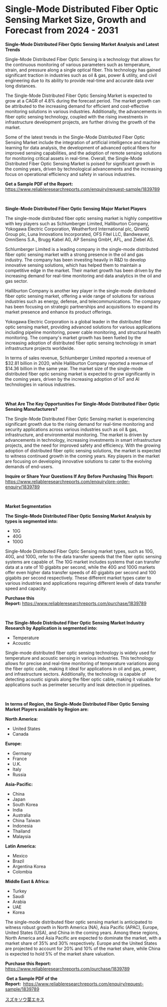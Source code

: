 <p><h1>Single-Mode Distributed Fiber Optic Sensing Market Size, Growth and Forecast from 2024 - 2031</h1></p><p><strong>Single-Mode Distributed Fiber Optic Sensing Market Analysis and Latest Trends</strong></p>
<p><p>Single-Mode Distributed Fiber Optic Sensing is a technology that allows for the continuous monitoring of various parameters such as temperature, strain, and pressure along a single optical fiber. This technology has gained significant traction in industries such as oil & gas, power & utility, and civil engineering due to its ability to provide real-time and accurate data over long distances.</p><p>The Single-Mode Distributed Fiber Optic Sensing Market is expected to grow at a CAGR of 4.8% during the forecast period. The market growth can be attributed to the increasing demand for efficient and cost-effective monitoring solutions in various industries. Additionally, the advancements in fiber optic sensing technology, coupled with the rising investments in infrastructure development projects, are further driving the growth of the market.</p><p>Some of the latest trends in the Single-Mode Distributed Fiber Optic Sensing Market include the integration of artificial intelligence and machine learning for data analysis, the development of advanced optical fibers for improved sensing capabilities, and the adoption of remote sensing solutions for monitoring critical assets in real-time. Overall, the Single-Mode Distributed Fiber Optic Sensing Market is poised for significant growth in the coming years, driven by technological advancements and the increasing focus on operational efficiency and safety in various industries.</p></p>
<p><strong>Get a Sample PDF of the Report:&nbsp;</strong> <a href="https://www.reliableresearchreports.com/enquiry/request-sample/1839789">https://www.reliableresearchreports.com/enquiry/request-sample/1839789</a></p>
<p>&nbsp;</p>
<p><strong>Single-Mode Distributed Fiber Optic Sensing Major Market Players</strong></p>
<p><p>The single-mode distributed fiber optic sensing market is highly competitive with key players such as Schlumberger Limited, Halliburton Company, Yokogawa Electric Corporation, Weatherford International plc, QinetiQ Group plc, Luna Innovations Incorporated, OFS Fitel LLC, Bandweaver, OmniSens S.A., Brugg Kabel AG, AP Sensing GmbH, AFL, and Ziebel AS.</p><p>Schlumberger Limited is a leading company in the single-mode distributed fiber optic sensing market with a strong presence in the oil and gas industry. The company has been investing heavily in R&D to develop innovative sensing solutions, which has helped them to maintain a competitive edge in the market. Their market growth has been driven by the increasing demand for real-time monitoring and data analytics in the oil and gas sector.</p><p>Halliburton Company is another key player in the single-mode distributed fiber optic sensing market, offering a wide range of solutions for various industries such as energy, defense, and telecommunications. The company has been focusing on strategic partnerships and acquisitions to expand its market presence and enhance its product offerings.</p><p>Yokogawa Electric Corporation is a global leader in the distributed fiber optic sensing market, providing advanced solutions for various applications including pipeline monitoring, power cable monitoring, and structural health monitoring. The company's market growth has been fueled by the increasing adoption of distributed fiber optic sensing technology in smart infrastructure projects worldwide.</p><p>In terms of sales revenue, Schlumberger Limited reported a revenue of $32.81 billion in 2020, while Halliburton Company reported a revenue of $14.36 billion in the same year. The market size of the single-mode distributed fiber optic sensing market is expected to grow significantly in the coming years, driven by the increasing adoption of IoT and AI technologies in various industries.</p></p>
<p>&nbsp;</p>
<p><strong>What Are The Key Opportunities For Single-Mode Distributed Fiber Optic Sensing Manufacturers?</strong></p>
<p><p>The Single-Mode Distributed Fiber Optic Sensing market is experiencing significant growth due to the rising demand for real-time monitoring and security applications across various industries such as oil & gas, infrastructure, and environmental monitoring. The market is driven by advancements in technology, increasing investments in smart infrastructure projects, and the need for improved safety and efficiency. With the growing adoption of distributed fiber optic sensing solutions, the market is expected to witness continued growth in the coming years. Key players in the market are focusing on developing innovative solutions to cater to the evolving demands of end-users.</p></p>
<p><strong>Inquire or Share Your Questions If Any Before Purchasing This Report:</strong> <a href="https://www.reliableresearchreports.com/enquiry/pre-order-enquiry/1839789">https://www.reliableresearchreports.com/enquiry/pre-order-enquiry/1839789</a></p>
<p>&nbsp;</p>
<p><strong>Market Segmentation</strong></p>
<p><strong>The Single-Mode Distributed Fiber Optic Sensing Market Analysis by types is segmented into:</strong></p>
<p><ul><li>10G</li><li>40G</li><li>100G</li></ul></p>
<p><p>Single-Mode Distributed Fiber Optic Sensing market types, such as 10G, 40G, and 100G, refer to the data transfer speeds that the fiber optic sensing systems are capable of. The 10G market includes systems that can transfer data at a rate of 10 gigabits per second, while the 40G and 100G markets offer even higher data transfer speeds of 40 gigabits per second and 100 gigabits per second respectively. These different market types cater to various industries and applications requiring different levels of data transfer speed and capacity.</p></p>
<p><strong>Purchase this Report:&nbsp;</strong><a href="https://www.reliableresearchreports.com/purchase/1839789">https://www.reliableresearchreports.com/purchase/1839789</a></p>
<p>&nbsp;</p>
<p><strong>The Single-Mode Distributed Fiber Optic Sensing Market Industry Research by Application is segmented into:</strong></p>
<p><ul><li>Temperature</li><li>Acoustic</li></ul></p>
<p><p>Single-mode distributed fiber optic sensing technology is widely used for temperature and acoustic sensing in various industries. This technology allows for precise and real-time monitoring of temperature variations along the fiber optic cable, making it ideal for applications in oil and gas, power, and infrastructure sectors. Additionally, the technology is capable of detecting acoustic signals along the fiber optic cable, making it valuable for applications such as perimeter security and leak detection in pipelines.</p></p>
<p>&nbsp;</p>
<p><strong>In terms of Region, the Single-Mode Distributed Fiber Optic Sensing Market Players available by Region are:</strong></p>
<p>
    <p> <strong> North America: </strong>
        <ul>
            <li>United States</li>
            <li>Canada</li>
        </ul>
        </p> 
    <p> <strong> Europe: </strong>
        <ul>
            <li>Germany</li>
            <li>France</li>
            <li>U.K.</li>
            <li>Italy</li>
            <li>Russia</li>
        </ul>
        </p> 
    <p> <strong> Asia-Pacific: </strong>
        <ul>
            <li>China</li>
            <li>Japan</li>
            <li>South Korea</li>
            <li>India</li>
            <li>Australia</li>
            <li>China Taiwan</li>
            <li>Indonesia</li>
            <li>Thailand</li>
            <li>Malaysia</li>
        </ul>
        </p> 
    <p> <strong> Latin America: </strong>
        <ul>
            <li>Mexico</li>
            <li>Brazil</li>
            <li>Argentina Korea</li>
            <li>Colombia</li>
        </ul>
        </p> 
    <p> <strong> Middle East & Africa: </strong>
        <ul>
            <li>Turkey</li>
            <li>Saudi</li>
            <li>Arabia</li>
            <li>UAE</li>
            <li>Korea</li>
        </ul>
    </p>
    </p>
<p><p>The single-mode distributed fiber optic sensing market is anticipated to witness robust growth in North America (NA), Asia Pacific (APAC), Europe, United States (USA), and China in the coming years. Among these regions, North America and Asia Pacific are expected to dominate the market, with a market share of 35% and 30% respectively. Europe and the United States are projected to account for 20% and 10% of the market share, while China is expected to hold 5% of the market share valuation.</p></p>
<p><strong>Purchase this Report: </strong><a href="https://www.reliableresearchreports.com/purchase/1839789">https://www.reliableresearchreports.com/purchase/1839789</a></p>
<p>&nbsp;<strong>Get a Sample PDF of the Report:&nbsp;&nbsp;</strong><a href="https://www.reliableresearchreports.com/enquiry/request-sample/1839789">https://www.reliableresearchreports.com/enquiry/request-sample/1839789</a></p>
<p><strong></strong></p>
<p><p><a href="https://github.com/oqxogxyvqe90775/Market-Research-Report-List-1/blob/main/745205613608.md">スズキソウ葉エキス</a></p></p>